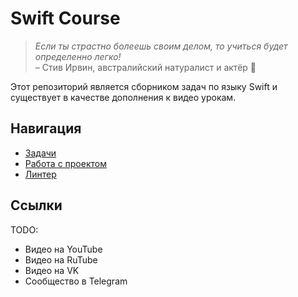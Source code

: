 # Swift Course

>_Если ты страстно болеешь своим делом, то учиться будет определенно легко!_  
– Стив Ирвин, австралийский натуралист и актёр 🐛 

Этот репозиторий является сборником задач по языку Swift и существует в качестве дополнения к видео урокам.

## Навигация
- [Задачи](SwiftCourse/Exercises)
- [Работа с проектом](repo-description.md)
- [Линтер](linter.md)

## Ссылки
TODO:
- Видео на YouTube
- Видео на RuTube
- Видео на VK
- Сообщество в Telegram
